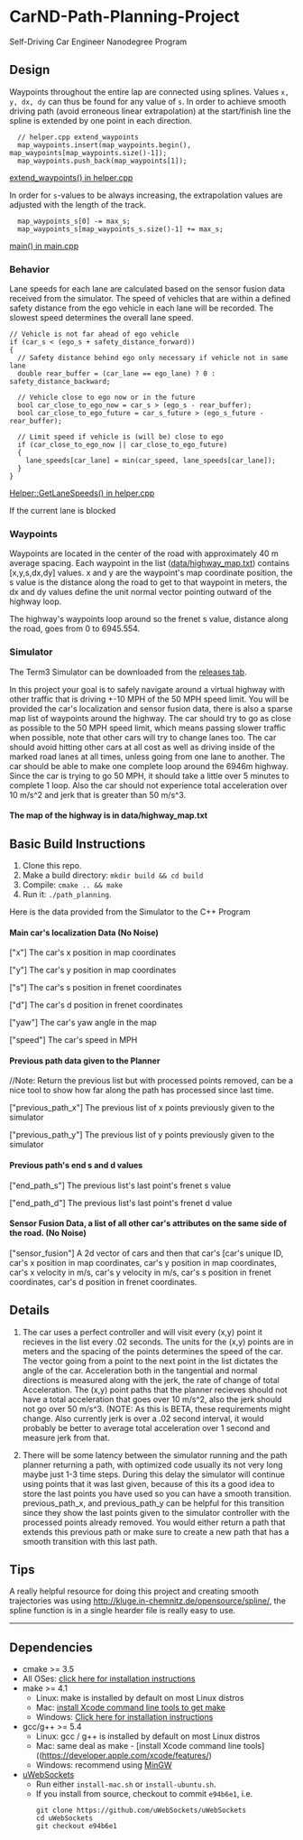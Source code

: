 # CarND-Path-Planning-Project
Self-Driving Car Engineer Nanodegree Program


## Design
Waypoints throughout the entire lap are connected using splines. Values `x, y, dx, dy` can thus be found for any value of `s`.
In order to achieve smooth driving path (avoid erroneous linear extrapolation) at the start/finish line the spline is extended by one point in each direction.

```
  // helper.cpp extend_waypoints  
  map_waypoints.insert(map_waypoints.begin(), map_waypoints[map_waypoints.size()-1]);
  map_waypoints.push_back(map_waypoints[1]);
```
[extend_waypoints() in helper.cpp](src/helper.cpp)

In order for `s`-values to be always increasing, the extrapolation values are adjusted with the length of the track.
```
  map_waypoints_s[0] -= max_s;
  map_waypoints_s[map_waypoints_s.size()-1] += max_s;
```
[main() in main.cpp](src/main.cpp)

### Behavior
Lane speeds for each lane are calculated based on the sensor fusion data received from the simulator.
The speed of vehicles that are within a defined safety distance from the ego vehicle in each lane will be recorded.
The slowest speed determines the overall lane speed. 
```
// Vehicle is not far ahead of ego vehicle
if (car_s < (ego_s + safety_distance_forward))
{
  // Safety distance behind ego only necessary if vehicle not in same lane
  double rear_buffer = (car_lane == ego_lane) ? 0 : safety_distance_backward;

  // Vehicle close to ego now or in the future
  bool car_close_to_ego_now = car_s > (ego_s - rear_buffer);
  bool car_close_to_ego_future = car_s_future > (ego_s_future - rear_buffer);

  // Limit speed if vehicle is (will be) close to ego
  if (car_close_to_ego_now || car_close_to_ego_future)
  {
    lane_speeds[car_lane] = min(car_speed, lane_speeds[car_lane]);
  }
}
```
[Helper::GetLaneSpeeds() in helper.cpp](src/helper.cpp)





If the current lane is blocked

### Waypoints
Waypoints are located in the center of the road with approximately 40 m average spacing. Each waypoint in the list ([data/highway_map.txt](data/highway_map.txt)) contains [x,y,s,dx,dy] values. x and y are the waypoint's map coordinate position, the s value is the distance along the road to get to that waypoint in meters, the dx and dy values define the unit normal vector pointing outward of the highway loop.
                                                                                         
The highway's waypoints loop around so the frenet s value, distance along the road, goes from 0 to 6945.554.

 
### Simulator
The Term3 Simulator can be downloaded from the [releases tab](https://github.com/udacity/self-driving-car-sim/releases).

In this project your goal is to safely navigate around a virtual highway with other traffic that is driving +-10 MPH of the 50 MPH speed limit. You will be provided the car's localization and sensor fusion data, there is also a sparse map list of waypoints around the highway. The car should try to go as close as possible to the 50 MPH speed limit, which means passing slower traffic when possible, note that other cars will try to change lanes too. The car should avoid hitting other cars at all cost as well as driving inside of the marked road lanes at all times, unless going from one lane to another. The car should be able to make one complete loop around the 6946m highway. Since the car is trying to go 50 MPH, it should take a little over 5 minutes to complete 1 loop. Also the car should not experience total acceleration over 10 m/s^2 and jerk that is greater than 50 m/s^3.

#### The map of the highway is in data/highway_map.txt

## Basic Build Instructions

1. Clone this repo.
2. Make a build directory: `mkdir build && cd build`
3. Compile: `cmake .. && make`
4. Run it: `./path_planning`.

Here is the data provided from the Simulator to the C++ Program

#### Main car's localization Data (No Noise)

["x"] The car's x position in map coordinates

["y"] The car's y position in map coordinates

["s"] The car's s position in frenet coordinates

["d"] The car's d position in frenet coordinates

["yaw"] The car's yaw angle in the map

["speed"] The car's speed in MPH

#### Previous path data given to the Planner

//Note: Return the previous list but with processed points removed, can be a nice tool to show how far along
the path has processed since last time. 

["previous_path_x"] The previous list of x points previously given to the simulator

["previous_path_y"] The previous list of y points previously given to the simulator

#### Previous path's end s and d values 

["end_path_s"] The previous list's last point's frenet s value

["end_path_d"] The previous list's last point's frenet d value

#### Sensor Fusion Data, a list of all other car's attributes on the same side of the road. (No Noise)

["sensor_fusion"] A 2d vector of cars and then that car's [car's unique ID, car's x position in map coordinates, car's y position in map coordinates, car's x velocity in m/s, car's y velocity in m/s, car's s position in frenet coordinates, car's d position in frenet coordinates. 

## Details

1. The car uses a perfect controller and will visit every (x,y) point it recieves in the list every .02 seconds. The units for the (x,y) points are in meters and the spacing of the points determines the speed of the car. The vector going from a point to the next point in the list dictates the angle of the car. Acceleration both in the tangential and normal directions is measured along with the jerk, the rate of change of total Acceleration. The (x,y) point paths that the planner recieves should not have a total acceleration that goes over 10 m/s^2, also the jerk should not go over 50 m/s^3. (NOTE: As this is BETA, these requirements might change. Also currently jerk is over a .02 second interval, it would probably be better to average total acceleration over 1 second and measure jerk from that.

2. There will be some latency between the simulator running and the path planner returning a path, with optimized code usually its not very long maybe just 1-3 time steps. During this delay the simulator will continue using points that it was last given, because of this its a good idea to store the last points you have used so you can have a smooth transition. previous_path_x, and previous_path_y can be helpful for this transition since they show the last points given to the simulator controller with the processed points already removed. You would either return a path that extends this previous path or make sure to create a new path that has a smooth transition with this last path.

## Tips

A really helpful resource for doing this project and creating smooth trajectories was using http://kluge.in-chemnitz.de/opensource/spline/, the spline function is in a single hearder file is really easy to use.

---

## Dependencies

* cmake >= 3.5
 * All OSes: [click here for installation instructions](https://cmake.org/install/)
* make >= 4.1
  * Linux: make is installed by default on most Linux distros
  * Mac: [install Xcode command line tools to get make](https://developer.apple.com/xcode/features/)
  * Windows: [Click here for installation instructions](http://gnuwin32.sourceforge.net/packages/make.htm)
* gcc/g++ >= 5.4
  * Linux: gcc / g++ is installed by default on most Linux distros
  * Mac: same deal as make - [install Xcode command line tools]((https://developer.apple.com/xcode/features/)
  * Windows: recommend using [MinGW](http://www.mingw.org/)
* [uWebSockets](https://github.com/uWebSockets/uWebSockets)
  * Run either `install-mac.sh` or `install-ubuntu.sh`.
  * If you install from source, checkout to commit `e94b6e1`, i.e.
    ```
    git clone https://github.com/uWebSockets/uWebSockets 
    cd uWebSockets
    git checkout e94b6e1
    ```

